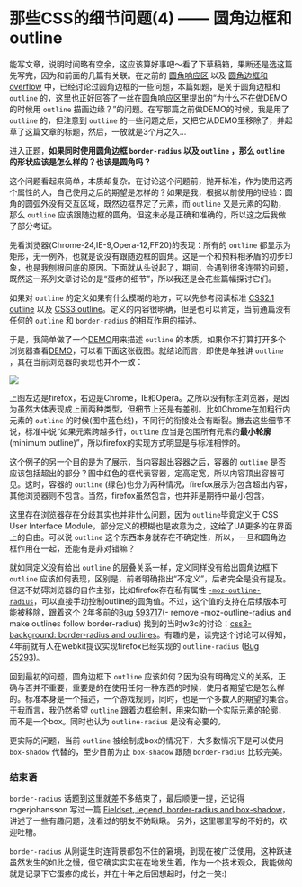 # 那些CSS的细节问题(4) —— 圆角边框和outline

能写文章，说明时间略有空余，这应该算好事吧～看了下草稿箱，果断还是选这篇先写完，因为和前面的几篇有关联。在之前的 [圆角响应区](/details-in-css-part-2-rounded-response-area/) 以及 [圆角边框和overflow](/details-in-css-part-3-rounded-corners-and-overflow/) 中，已经讨论过圆角边框的一些问题，本篇如题，是关于圆角边框和 `outline` 的，这里也正好回答了一丝在[圆角响应区](/details-in-css-part-2-rounded-response-area/)里提出的“为什么不在做DEMO的时候用 `outline` 描画边缘？”的问题。在写那篇之前做DEMO的时候，我是用了 `outline` 的，但注意到 `outline` 的一些问题之后，又把它从DEMO里移除了，并起草了这篇文章的标题，然后，一放就是3个月之久...

进入正题，**如果同时使用圆角边框 `border-radius` 以及 `outline` ，那么 `outline` 的形状应该是怎么样的？也该是圆角吗？**

这个问题看起来简单，本质却复杂。在讨论这个问题前，抛开标准，作为使用这两个属性的人，自己使用之后的期望是怎样的？如果是我，根据以前使用的经验：圆角的圆弧外没有交互区域，既然边框界定了元素，而 `outline` 又是元素的勾勒，那么 `outline` 应该跟随边框的圆角。但这未必是正确和准确的，所以这之后我做了部分考证。

先看浏览器(Chrome-24,IE-9,Opera-12,FF20)的表现：所有的 `outline` 都显示为矩形，无一例外，也就是说没有跟随边框的圆角。这是一个和预料相矛盾的初步印象，也是我刨根问底的原因。下面就从头说起了，期间，会遇到很多连带的问题，既然这一系列文章讨论的是“蛋疼的细节”，所以我还是会花些篇幅探讨它们。

如果对 `outline` 的定义如果有什么模糊的地方，可以先参考阅读标准 [CSS2.1 outline](http://www.w3.org/TR/CSS21/ui.html#dynamic-outlines) 以及 [CSS3 outline](http://www.w3.org/TR/css3-ui/#outline-properties)。定义的内容很明确，但是也可以肯定，当前通篇没有任何的  `outline`  和 `border-radius` 的相互作用的描述。

于是，我简单做了一个[DEMO](http://www.swordair.com/demos/border-radius-outline/)用来描述 `outline` 的本质。如果你不打算打开多个浏览器查看[DEMO](http://www.swordair.com/demos/border-radius-outline/)，可以看下面这张截图。就结论而言，即使是单独讲 `outline` ，其在当前浏览器的表现也并不一致：

![](https://swordair.com/content/images/2014/Jul/border-radius-outline.png)

上图左边是firefox，右边是Chrome，IE和Opera。之所以没有标注浏览器，是因为虽然大体表现成上面两种类型，但细节上还是有差别。比如Chrome在加粗行内元素的 `outline` 的时候(图中蓝色线)，不同行的衔接处会有断裂。撇去这些细节不说，标准中说“如果元素跨越多行，`outline` 应当是包围所有元素的**最小轮廓**(minimum outline)”，所以firefox的实现方式明显是与标准相悖的。

这个例子的另一个目的是为了展示，当内容超出容器之后，容器的 `outline`  是否应该包括超出的部分？图中红色的框代表容器，定高定宽，所以内容顶出容器可见。这时，容器的 `outline` (绿色)也分为两种情况，firefox展示为包含超出内容，其他浏览器则不包含。当然，firefox虽然包含，也并非是期待中最小包含。

这里存在浏览器存在分歧其实也并非什么问题，因为 `outline`毕竟定义于 CSS User Interface Module，部分定义的模糊也是故意为之，这给了UA更多的在界面上的自由。可以说 `outline` 这个东西本身就存在不确定性，所以，一旦和圆角边框作用在一起，还能有是非对错嘛？

就如同定义没有给出 `outline` 的层叠关系一样，定义同样没有给出圆角边框下 `outline` 应该如何表现，区别是，前者明确指出“不定义”，后者完全是没有提及。但这不妨碍浏览器的自作主张，比如firefox存在私有属性 [`-moz-outline-radius`](https://developer.mozilla.org/en-US/docs/CSS/-moz-outline-radius)，可以直接手动控制outline的圆角值。不过，这个值的支持在后续版本可能被移除，跟着这个 2年多前的[Bug 593717](https://bugzilla.mozilla.org/show_bug.cgi?id=593717)(- remove -moz-outline-radius and make outlines follow border-radius) 找到的当时w3c的讨论：[css3-background: border-radius and outlines](http://lists.w3.org/Archives/Public/www-style/2010Apr/thread.html#msg165)。有趣的是，读完这个讨论可以得知，4年前就有人在webkit提议实现firefox已经实现的 `outline-radius` ([Bug 25293](https://bugs.webkit.org/show_bug.cgi?id=25293))。

回到最初的问题，圆角边框下 `outline` 应该如何？因为没有明确定义的关系，正确与否并不重要，重要是的在使用任何一种东西的时候，使用者期望它是怎么样的。标准本身是一个描述，一个游戏规则，同时，也是一个多数人的期望的集合。于我而言，我仍然希望 `outline` 跟着边框绘制，用来勾勒一个实际元素的轮廓，而不是一个box。同时也认为 `outline-radius` 是没有必要的。

更实际的问题，当前 `outline` 被绘制成box的情况下，大多数情况下是可以使用 `box-shadow` 代替的，至少目前为止 `box-shadow` 跟随 `border-radius` 比较完美。

### 结束语

`border-radius` 话题到这里就差不多结束了，最后顺便一提，还记得 rogerjohansson 写过一篇 [Fieldset, legend, border-radius and box-shadow](http://www.456bereastreet.com/archive/201302/fieldset_legend_border-radius_and_box-shadow/)，讲述了一些有趣问题，没看过的朋友不妨瞅瞅。 另外，这里哪里写的不好的，欢迎吐槽。

`border-radius` 从刚诞生时连背景都包不住的窘境，到现在被广泛使用，这种跃进虽然发生的如此之慢，但它确实实实在在地发生着，作为一个技术观众，我能做的就是记录下它蛋疼的成长，并在十年之后回想起时，付之一笑:)